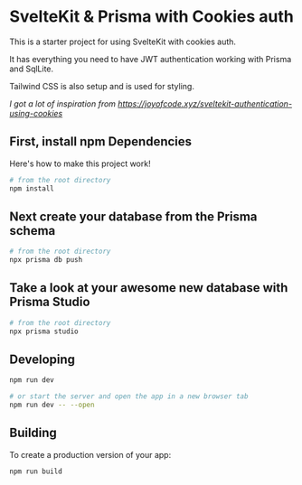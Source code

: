 # SvelteKit & Prisma with Cookies auth

This is a starter project for using SvelteKit with cookies auth.

It has everything you need to have JWT authentication working with Prisma and SqlLite.

Tailwind CSS is also setup and is used for styling.

_I got a lot of inspiration from https://joyofcode.xyz/sveltekit-authentication-using-cookies_

## First, install npm Dependencies

Here's how to make this project work!

```bash
# from the root directory
npm install
```

## Next create your database from the Prisma schema

```bash
# from the root directory
npx prisma db push
```

## Take a look at your awesome new database with Prisma Studio

```bash
# from the root directory
npx prisma studio
```

## Developing

```bash
npm run dev

# or start the server and open the app in a new browser tab
npm run dev -- --open
```

## Building

To create a production version of your app:

```bash
npm run build
```
